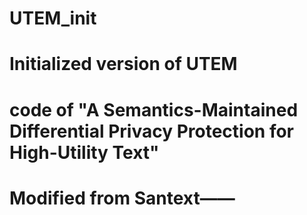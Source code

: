 # UTEM_init
# Initialized version of UTEM
# code of "A Semantics-Maintained Differential Privacy Protection for High-Utility Text"
# Modified from Santext——
